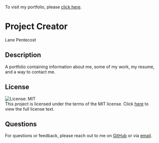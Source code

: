   To visit my portfolio, please <a href="https://project-faust.github.io/portfolio-redux/">click here</a>.

  # Project Creator
  Lane Pentecost

  ## Description
  A portfolio containing information about me, some of my work, my resume, and a way to contact me.

  ## License
  <img alt="License: MIT" src="https://img.shields.io/badge/License-MIT-yellow.svg"></br>
  This project is licensed under the terms of the MIT license. Click <a href="https://opensource.org/licenses/MIT">here</a> to view the full license text.

  ## Questions
  For questions or feedback, please reach out to me on <a href="https://github.com/Project-Faust">GitHub</a> or via <a href="mailto:pentecost.cody.lane@gmail.com">email</a>.
    